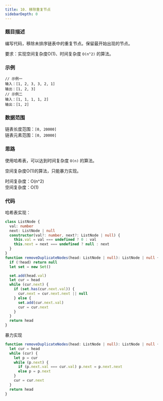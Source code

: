 ```yaml
---
title: 10. 移除重复节点
sidebarDepth: 0
---
```


### 题目描述

编写代码，移除未排序链表中的重复节点。保留最开始出现的节点。

要求：实现空间复杂度O(1)、时间复杂度 `O(n^2)` 的算法。


### 示例

```
// 示例一
输入：[1, 2, 3, 3, 2, 1]
输出：[1, 2, 3]
// 示例二
输入：[1, 1, 1, 1, 2]
输出：[1, 2]
```


### 数据范围

链表长度范围：`[0, 20000]`  
链表元素范围：`[0, 20000]`


### 思路

使用哈希表，可以达到时间复杂度 `O(n)` 的算法。

空间复杂度O(1)的算法，只能暴力实现。

时间复杂度：O(n^2)  
空间复杂度：O(1)


### 代码

哈希表实现：
```ts
class ListNode {
  val: number
  next: ListNode | null
  constructor(val?: number, next?: ListNode | null) {
    this.val = val === undefined ? 0 : val
    this.next = next === undefined ? null : next
  }
}
function removeDuplicateNodes(head: ListNode | null): ListNode | null {
  if (!head) return null
  let set = new Set()

  set.add(head.val)
  let cur = head
  while (cur.next) {
    if (set.has(cur.next.val)) {
      cur.next = cur.next.next || null
    } else {
      set.add(cur.next.val)
      cur = cur.next
    }
  }
  return head
}
```

暴力实现

```ts
function removeDuplicateNodes(head: ListNode | null): ListNode | null {
  let cur = head
  while (cur) {
    let p = cur
    while (p.next) {
      if (p.next.val === cur.val) p.next = p.next.next
      else p = p.next
    }
    cur = cur.next
  }
  return head
}
```

